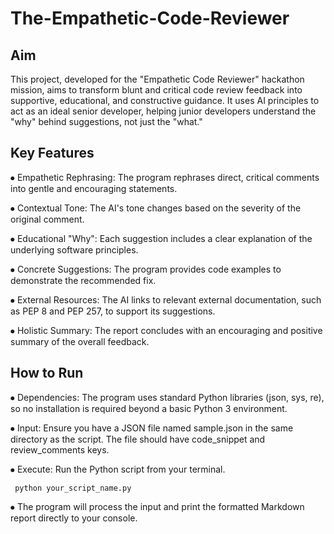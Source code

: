 # The-Empathetic-Code-Reviewer

## Aim 
This project, developed for the "Empathetic Code Reviewer" hackathon mission, aims to transform blunt and critical code review feedback into supportive, educational, and constructive guidance. It uses AI principles to act as an ideal senior developer, helping junior developers understand the "why" behind suggestions, not just the "what."

## Key Features

⦁	Empathetic Rephrasing: The program rephrases direct, critical comments into gentle and encouraging statements.

⦁ Contextual Tone: The AI's tone changes based on the severity of the original comment.

⦁	Educational "Why": Each suggestion includes a clear explanation of the underlying software principles.

⦁	Concrete Suggestions: The program provides code examples to demonstrate the recommended fix.

⦁	External Resources: The AI links to relevant external documentation, such as PEP 8 and PEP 257, to support its suggestions.

⦁	Holistic Summary: The report concludes with an encouraging and positive summary of the overall feedback.


## How to Run

⦁	Dependencies: The program uses standard Python libraries (json, sys, re), so no installation is required beyond a basic Python 3 environment.

⦁	Input: Ensure you have a JSON file named sample.json in the same directory as the script. The file should have code_snippet and review_comments keys.

⦁	Execute: Run the Python script from your terminal.
	    
     python your_script_name.py
     
⦁	The program will process the input and print the formatted Markdown report directly to your console.
